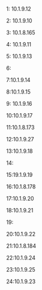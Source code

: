 1: 10.1.9.12

2: 10.1.9.10

3: 10.1.8.165

4: 10.1.9.11

5: 10.1.9.13

6:

7:10.1.9.14

8:10.1.9.15

9: 10.1.9.16

10:10.1.9.17

11:10.1.8.173

12:10.1.9.27

13:10.1.9.18

14:

15:19.1.9.19

16:10.1.8.178

17:10.1.9.20

18:10.1.9.21

19:

20:10.1.9.22

21:10.1.8.184

22:10.1.9.24

23:10.1.9.25

24:10.1.9.23
